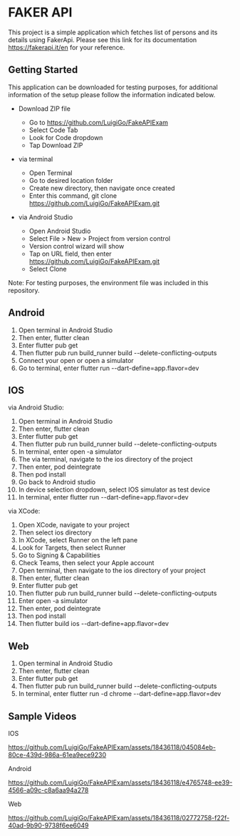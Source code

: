 # FAKER API

This project is a simple application which fetches list of persons and its details using FakerApi.
Please see this link for its documentation https://fakerapi.it/en for your reference.

## Getting Started
This application can be downloaded for testing purposes, for additional information of the setup
please follow the information indicated below.

* Download ZIP file
    * Go to https://github.com/LuigiGo/FakeAPIExam
    * Select Code Tab
    * Look for Code dropdown
    * Tap Download ZIP

* via terminal
    * Open Terminal
    * Go to desired location folder
    * Create new directory, then navigate once created
    * Enter this command, git clone https://github.com/LuigiGo/FakeAPIExam.git

* via Android Studio
    * Open Android Studio
    * Select File > New > Project from version control
    * Version control wizard will show
    * Tap on URL field, then enter https://github.com/LuigiGo/FakeAPIExam.git
    * Select Clone

Note: For testing purposes, the environment file was included in this repository.

## Android
1. Open terminal in Android Studio
2. Then enter, flutter clean
3. Enter flutter pub get
4. Then flutter pub run build_runner build --delete-conflicting-outputs
5. Connect your open or open a simulator
6. Go to terminal, enter flutter run --dart-define=app.flavor=dev

## IOS
via Android Studio:
1. Open terminal in Android Studio
2. Then enter, flutter clean
3. Enter flutter pub get
4. Then flutter pub run build_runner build --delete-conflicting-outputs
5. In terminal, enter open -a simulator
6. The via terminal, navigate to the ios directory of the project
7. Then enter, pod deintegrate
8. Then pod install
9. Go back to Android studio
10. In device selection dropdown, select IOS simulator as test device
11. In terminal, enter flutter run --dart-define=app.flavor=dev

via XCode:
1. Open XCode, navigate to your project
2. Then select ios directory
3. In XCode, select Runner on the left pane
4. Look for Targets, then select Runner
5. Go to Signing & Capabilities
6. Check Teams, then select your Apple account
7. Open terminal, then navigate to the ios directory of your project
8. Then enter, flutter clean
9. Enter flutter pub get
10. Then flutter pub run build_runner build --delete-conflicting-outputs
11. Enter open -a simulator
12. Then enter, pod deintegrate
13. Then pod install
14. Then flutter build ios --dart-define=app.flavor=dev

## Web
1. Open terminal in Android Studio
2. Then enter, flutter clean
3. Enter flutter pub get
4. Then flutter pub run build_runner build --delete-conflicting-outputs
5. In terminal, enter flutter run -d chrome --dart-define=app.flavor=dev

## Sample Videos
IOS

https://github.com/LuigiGo/FakeAPIExam/assets/18436118/045084eb-80ce-439d-986a-61ea9ece9230


Android

https://github.com/LuigiGo/FakeAPIExam/assets/18436118/e4765748-ee39-4566-a09c-c8a6aa94a278


Web

https://github.com/LuigiGo/FakeAPIExam/assets/18436118/02772758-f22f-40ad-9b90-9738f6ee6049


